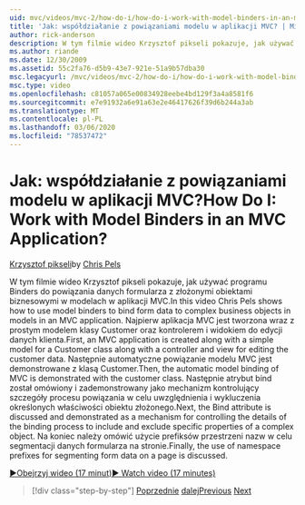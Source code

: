 ```yaml
---
uid: mvc/videos/mvc-2/how-do-i/how-do-i-work-with-model-binders-in-an-mvc-application
title: 'Jak: współdziałanie z powiązaniami modelu w aplikacji MVC? | Microsoft Docs'
author: rick-anderson
description: W tym filmie wideo Krzysztof pikseli pokazuje, jak używać programu Binders do powiązania danych formularza z złożonymi obiektami biznesowymi w modelach w aplikacji MVC. Najpierw applicat MVC...
ms.author: riande
ms.date: 12/30/2009
ms.assetid: 55c2fa76-d5b9-43e7-921e-51a9b57dba30
msc.legacyurl: /mvc/videos/mvc-2/how-do-i/how-do-i-work-with-model-binders-in-an-mvc-application
msc.type: video
ms.openlocfilehash: c81057a065e00834928eebe4bd129f3a4a8581f6
ms.sourcegitcommit: e7e91932a6e91a63e2e46417626f39d6b244a3ab
ms.translationtype: MT
ms.contentlocale: pl-PL
ms.lasthandoff: 03/06/2020
ms.locfileid: "78537472"
---
```

# <a name="how-do-i-work-with-model-binders-in-an-mvc-application"></a><span data-ttu-id="0f2d2-105">Jak: współdziałanie z powiązaniami modelu w aplikacji MVC?</span><span class="sxs-lookup"><span data-stu-id="0f2d2-105">How Do I: Work with Model Binders in an MVC Application?</span></span>

<span data-ttu-id="0f2d2-106">[Krzysztof pikseli](https://twitter.com/chrispels)</span><span class="sxs-lookup"><span data-stu-id="0f2d2-106">by [Chris Pels](https://twitter.com/chrispels)</span></span>

<span data-ttu-id="0f2d2-107">W tym filmie wideo Krzysztof pikseli pokazuje, jak używać programu Binders do powiązania danych formularza z złożonymi obiektami biznesowymi w modelach w aplikacji MVC.</span><span class="sxs-lookup"><span data-stu-id="0f2d2-107">In this video Chris Pels shows how to use model binders to bind form data to complex business objects in models in an MVC application.</span></span> <span data-ttu-id="0f2d2-108">Najpierw aplikacja MVC jest tworzona wraz z prostym modelem klasy Customer oraz kontrolerem i widokiem do edycji danych klienta.</span><span class="sxs-lookup"><span data-stu-id="0f2d2-108">First, an MVC application is created along with a simple model for a Customer class along with a controller and view for editing the customer data.</span></span> <span data-ttu-id="0f2d2-109">Następnie automatyczne powiązanie modelu MVC jest demonstrowane z klasą Customer.</span><span class="sxs-lookup"><span data-stu-id="0f2d2-109">Then, the automatic model binding of MVC is demonstrated with the customer class.</span></span> <span data-ttu-id="0f2d2-110">Następnie atrybut bind został omówiony i zademonstrowany jako mechanizm kontrolujący szczegóły procesu powiązania w celu uwzględnienia i wykluczenia określonych właściwości obiektu złożonego.</span><span class="sxs-lookup"><span data-stu-id="0f2d2-110">Next, the Bind attribute is discussed and demonstrated as a mechanism for controlling the details of the binding process to include and exclude specific properties of a complex object.</span></span> <span data-ttu-id="0f2d2-111">Na koniec należy omówić użycie prefiksów przestrzeni nazw w celu segmentacji danych formularza na stronie.</span><span class="sxs-lookup"><span data-stu-id="0f2d2-111">Finally, the use of namespace prefixes for segmenting form data on a page is discussed.</span></span>

[<span data-ttu-id="0f2d2-112">&#9654;Obejrzyj wideo (17 minut)</span><span class="sxs-lookup"><span data-stu-id="0f2d2-112">&#9654; Watch video (17 minutes)</span></span>](https://channel9.msdn.com/Blogs/ASP-NET-Site-Videos/how-do-i-work-with-model-binders-in-an-mvc-application)

> [!div class="step-by-step"]
> <span data-ttu-id="0f2d2-113">[Poprzednie](how-do-i-create-a-custom-html-helper-for-an-mvc-application.md)
> [dalej](how-do-i-use-httpverbs-attributes-in-an-mvc-application.md)</span><span class="sxs-lookup"><span data-stu-id="0f2d2-113">[Previous](how-do-i-create-a-custom-html-helper-for-an-mvc-application.md)
[Next](how-do-i-use-httpverbs-attributes-in-an-mvc-application.md)</span></span>

